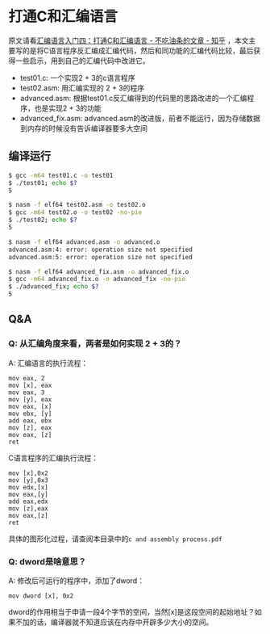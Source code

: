 # 打通C和汇编语言

原文请看[汇编语言入门四：打通C和汇编语言 - 不吃油条的文章 - 知乎](https://zhuanlan.zhihu.com/p/23779935) ，本文主要写的是将C语言程序反汇编成汇编代码，然后和同功能的汇编代码比较，最后获得一些启示，用到自己的汇编代码中改进它。

- test01.c: 一个实现2 + 3的c语言程序
- test02.asm: 用汇编实现的 2 + 3的程序
- advanced.asm: 根据test01.c反汇编得到的代码里的思路改进的一个汇编程序，也是实现2 + 3的功能
- advanced_fix.asm: advanced.asm的改进版，前者不能运行，因为存储数据到内存的时候没有告诉编译器要多大空间

## 编译运行

```bash
$ gcc -m64 test01.c -o test01
$ ./test01; echo $?
5

$ nasm -f elf64 test02.asm -o test02.o
$ gcc -m64 test02.o -o test02 -no-pie
$ ./test02; echo $?
5

$ nasm -f elf64 advanced.asm -o advanced.o
advanced.asm:4: error: operation size not specified
advanced.asm:5: error: operation size not specified

$ nasm -f elf64 advanced_fix.asm -o advanced_fix.o
$ gcc -m64 advanced_fix.o -o advanced_fix -no-pie
$ ./advanced_fix; echo $?
5
```

## Q&A

### Q: 从汇编角度来看，两者是如何实现 2 + 3的？

A: 汇编语言的执行流程：

```assembly
mov eax, 2
mov [x], eax
mov eax, 3
mov [y], eax
mov eax, [x]
mov ebx, [y]
add eax, ebx
mov [z], eax
mov eax, [z]
ret
```

C语言程序的汇编执行流程：

```assembly
mov [x],0x2
mov [y],0x3
mov edx,[x]
mov eax,[y]
add eax,edx
mov [z],eax
mov eax,[z]
ret
```
具体的图形化过程，请查阅本目录中的`c and assembly process.pdf`

### Q: dword是啥意思？

A: 修改后可运行的程序中，添加了dword：

```assembly
mov dword [x], 0x2
```

dword的作用相当于申请一段4个字节的空间，当然[x]是这段空间的起始地址？如果不加的话，编译器就不知道应该在内存中开辟多少大小的空间。

